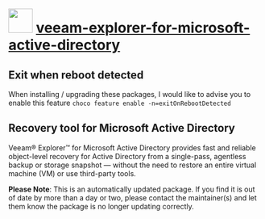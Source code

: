 # <img src="https://cdn.jsdelivr.net/gh/mkevenaar/chocolatey-packages@e6b533e587814adf09d859dcae11cdac211fb70e/icons/veeam-explorer-for-microsoft-active-directory.png" width="48" height="48"/> [veeam-explorer-for-microsoft-active-directory](https://community.chocolatey.org/packages/veeam-explorer-for-microsoft-active-directory)

## Exit when reboot detected

When installing / upgrading these packages, I would like to advise you to enable this feature `choco feature enable -n=exitOnRebootDetected`

## Recovery tool for Microsoft Active Directory

Veeam® Explorer™ for Microsoft Active Directory provides fast and reliable object-level recovery for Active Directory from a single-pass, agentless backup or storage snapshot — without the need to restore an entire virtual machine (VM) or use third-party tools.

**Please Note**: This is an automatically updated package. If you find it is
out of date by more than a day or two, please contact the maintainer(s) and
let them know the package is no longer updating correctly.

